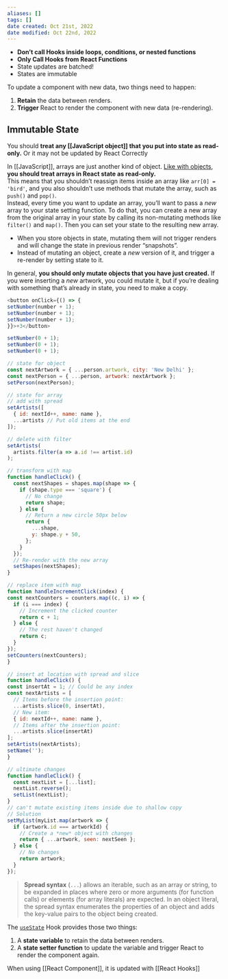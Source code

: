 ```yaml
---
aliases: []
tags: []
date created: Oct 21st, 2022
date modified: Oct 22nd, 2022
---
```

- **Don’t call Hooks inside loops, conditions, or nested functions**
- **Only Call Hooks from React Functions**
- State updates are batched!
- States are immutable

To update a component with new data, two things need to happen:

1. **Retain** the data between renders.
2. **Trigger** React to render the component with new data (re-rendering).  

## Immutable State
You should **treat any [[JavaScript object]] that you put into state as read-only.** Or it may not be updated by React Correctly  

In [[JavaScript]], arrays are just another kind of object. [Like with objects](https://beta.reactjs.org/learn/updating-objects-in-state), **you should treat arrays in React state as read-only.**  
This means that you shouldn’t reassign items inside an array like `arr[0] = 'bird'`, and you also shouldn’t use methods that mutate the array, such as `push()` and `pop()`.  
Instead, every time you want to update an array, you’ll want to pass a _new_ array to your state setting function. To do that, you can create a new array from the original array in your state by calling its non-mutating methods like `filter()` and `map()`. Then you can set your state to the resulting new array.

- When you store objects in state, mutating them will not trigger renders and will change the state in previous render “snapshots”.
- Instead of mutating an object, create a _new_ version of it, and trigger a re-render by setting state to it.

In general, **you should only mutate objects that you have just created.** If you were inserting a _new_ artwork, you could mutate it, but if you’re dealing with something that’s already in state, you need to make a copy.

```js
<button onClick={() => {
setNumber(number + 1);
setNumber(number + 1);
setNumber(number + 1);
}}>+3</button>

setNumber(0 + 1);
setNumber(0 + 1);
setNumber(0 + 1);

// state for object
const nextArtwork = { ...person.artwork, city: 'New Delhi' };  
const nextPerson = { ...person, artwork: nextArtwork };  
setPerson(nextPerson);

// state for array
// add with spread
setArtists([
  { id: nextId++, name: name },
  ...artists // Put old items at the end
]);

// delete with filter
setArtists(
  artists.filter(a => a.id !== artist.id)
);

// transform with map
function handleClick() {
  const nextShapes = shapes.map(shape => {
    if (shape.type === 'square') {
	  // No change
	  return shape;
    } else {
	  // Return a new circle 50px below
	  return {
	    ...shape,
	    y: shape.y + 50,
	  };
    }
  });
  // Re-render with the new array
  setShapes(nextShapes);
}

// replace item with map
function handleIncrementClick(index) {
const nextCounters = counters.map((c, i) => {
  if (i === index) {
	// Increment the clicked counter
	return c + 1;
  } else {
	// The rest haven't changed
	return c;
  }
});
setCounters(nextCounters);
}

// insert at location with spread and slice
function handleClick() {
const insertAt = 1; // Could be any index
const nextArtists = [
  // Items before the insertion point:
  ...artists.slice(0, insertAt),
  // New item:
  { id: nextId++, name: name },
  // Items after the insertion point:
  ...artists.slice(insertAt)
];
setArtists(nextArtists);
setName('');
}

// ultimate changes
function handleClick() {
  const nextList = [...list];
  nextList.reverse();
  setList(nextList);
}
// can't mutate existing items inside due to shallow copy
// Solution
setMyList(myList.map(artwork => {
  if (artwork.id === artworkId) {
    // Create a *new* object with changes
    return { ...artwork, seen: nextSeen };
  } else {
    // No changes
    return artwork;
  }
});
```

> **Spread syntax** (`...`) allows an iterable, such as an array or string, to be expanded in places where zero or more arguments (for function calls) or elements (for array literals) are expected. In an object literal, the spread syntax enumerates the properties of an object and adds the key-value pairs to the object being created.

The [`useState`](https://beta.reactjs.org/apis/react/useState) Hook provides those two things:

1. A **state variable** to retain the data between renders.
2. A **state setter function** to update the variable and trigger React to render the component again.

When using [[React Component]], it is updated with [[React Hooks]]
